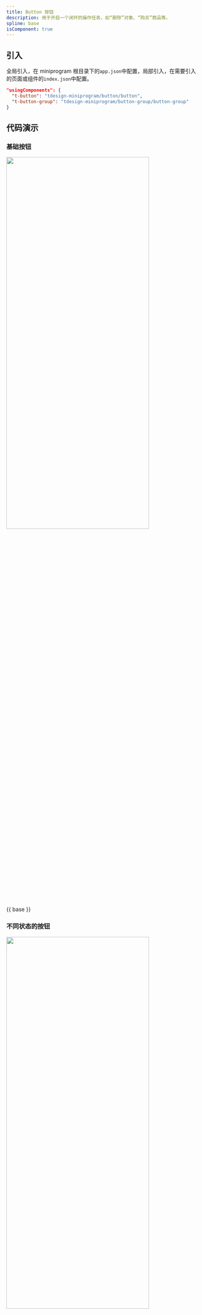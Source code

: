 ```yaml
---
title: Button 按钮
description: 用于开启一个闭环的操作任务，如“删除”对象、“购买”商品等。
spline: base
isComponent: true
---
```


## 引入

全局引入，在 miniprogram 根目录下的`app.json`中配置，局部引入，在需要引入的页面或组件的`index.json`中配置。

```json
"usingComponents": {
  "t-button": "tdesign-miniprogram/button/button",
  "t-button-group": "tdesign-miniprogram/button-group/button-group"
}
```

## 代码演示

### 基础按钮

<img src="https://tdesign.gtimg.com/miniprogram/readme/button-1.png" width="375px" height="50%">

{{ base }}

### 不同状态的按钮

<img src="https://tdesign.gtimg.com/miniprogram/readme/button-2.png" width="375px" height="50%">

{{ status }}

### 不同尺寸的按钮

<img src="https://tdesign.gtimg.com/miniprogram/readme/button-3.png" width="375px" height="50%">

{{ size }}


### 按钮组

{{ group }}

## API
### Button Props

名称 | 类型 | 默认值 | 说明 | 必传
-- | -- | -- | -- | --
block | Boolean | false | 是否为块级元素 | N
content | String / Slot | - | 按钮内容 | N
custom-dataset | Any | - | 自定义 dataset，可通过 event.currentTarget.dataset.custom 获取。TS 类型：`any` | N
disabled | Boolean | false | 是否禁用按钮 | N
external-classes | Array | - | 组件类名。`['t-class', 't-class-icon', 't-class-loading']` | N
ghost | Boolean | false | 是否为幽灵按钮（镂空按钮） | N
icon | String | - | 图标名称 | N
icon-props | Object | {} | 图标属性，透传至 icon | N
loading | Boolean | false | 是否显示为加载状态 | N
shape | String | rectangle | 按钮形状，有 4 种：长方形、正方形、圆角长方形、圆形。可选项：rectangle/square/round/circle | N
size | String | medium | 组件尺寸。可选项：small/medium/large。TS 类型：`SizeEnum` | N
theme | String | default | 组件风格，依次为品牌色、危险色。可选项：default/primary/danger | N
type | String | - | 同小程序的 formType。可选项：submit/reset | N
variant | String | base | 按钮形式，基础、线框、文字。可选项：base/outline/text | N
open-type | String | - | 微信开放能力。<br />具体释义：<br />`contact` 打开客服会话，如果用户在会话中点击消息卡片后返回小程序，可以从 bindcontact 回调中获得具体信息，<a href="https://developers.weixin.qq.com/miniprogram/dev/framework/open-ability/customer-message/customer-message.html">具体说明</a> （*小程序插件中不能使用*）；<br />`share` 触发用户转发，使用前建议先阅读<a href="https://developers.weixin.qq.com/miniprogram/dev/framework/open-ability/share.html#使用指引">使用指引</a>；<br />`getPhoneNumber` 获取用户手机号，可以从 bindgetphonenumber 回调中获取到用户信息，<a href="https://developers.weixin.qq.com/miniprogram/dev/framework/open-ability/getPhoneNumber.html">具体说明</a> （*小程序插件中不能使用*）；<br />`getUserInfo` 获取用户信息，可以从 bindgetuserinfo 回调中获取到用户信息 （*小程序插件中不能使用*）；<br />`launchApp` 打开APP，可以通过 app-parameter 属性设定向 APP 传的参数<a href="https://developers.weixin.qq.com/miniprogram/dev/framework/open-ability/launchApp.html">具体说明</a>；<br />`openSetting` 打开授权设置页；<br />`feedback` 打开“意见反馈”页面，用户可提交反馈内容并上传<a href="https://developers.weixin.qq.com/miniprogram/dev/api/base/debug/wx.getLogManager.html">日志</a>，开发者可以登录<a href="https://mp.weixin.qq.com/">小程序管理后台</a>后进入左侧菜单“客服反馈”页面获取到反馈内容；<br />`chooseAvatar` 获取用户头像，可以从 bindchooseavatar 回调中获取到头像信息。<br />[小程序官方文档](https://developers.weixin.qq.com/miniprogram/dev/component/button.html)。可选项：contact/share/getPhoneNumber/getUserInfo/launchApp/openSetting/feedback/chooseAvatar | N
hover-stop-propagation | Boolean | false | 指定是否阻止本节点的祖先节点出现点击态 | N
hover-start-time | Number | 20 | 按住后多久出现点击态，单位毫秒 | N
hover-stay-time | Number | 70 | 手指松开后点击态保留时间，单位毫秒 | N
lang | String | en | 指定返回用户信息的语言，zh_CN 简体中文，zh_TW 繁体中文，en 英文。。<br />具体释义：<br />`en` 英文；<br />`zh_CN` 简体中文；<br />`zh_TW` 繁体中文。<br />[小程序官方文档](https://developers.weixin.qq.com/miniprogram/dev/component/button.html)。可选项：en/zh_CN/zh_TW | N
session-from | String | - | 会话来源，open-type="contact"时有效 | N
send-message-title | String | 当前标题 | 会话内消息卡片标题，open-type="contact"时有效 | N
send-message-path | String | 当前分享路径 | 会话内消息卡片点击跳转小程序路径，open-type="contact"时有效 | N
send-message-img | String | 截图 | 会话内消息卡片图片，open-type="contact"时有效 | N
app-parameter | String | - | 打开 APP 时，向 APP 传递的参数，open-type=launchApp时有效 | N
show-message-card | Boolean | false | 是否显示会话内消息卡片，设置此参数为 true，用户进入客服会话会在右下角显示"可能要发送的小程序"提示，用户点击后可以快速发送小程序消息，open-type="contact"时有效 | N
bindgetuserinfo | Eventhandle | - | 用户点击该按钮时，会返回获取到的用户信息，回调的 detail 数据与<a href="https://developers.weixin.qq.com/miniprogram/dev/api/open-api/user-info/wx.getUserInfo.html">wx.getUserInfo</a>返回的一致，open-type="getUserInfo"时有效 | N
bindcontact | Eventhandle | - | 客服消息回调，open-type="contact"时有效 | N
bindgetphonenumber | Eventhandle | - | 获取用户手机号回调，open-type=getPhoneNumber时有效 | N
binderror | Eventhandle | - | 当使用开放能力时，发生错误的回调，open-type=launchApp时有效 | N
bindopensetting | Eventhandle | - | 在打开授权设置页后回调，open-type=openSetting时有效 | N
bindlaunchapp | Eventhandle | - | 打开 APP 成功的回调，open-type=launchApp时有效 | N
bindchooseavatar | Eventhandle | - | 获取用户头像回调，open-type=chooseAvatar时有效 | N

### Button Events

名称 | 参数 | 描述
-- | -- | --
tap | `event.detail = event.detail` | 点击时触发
